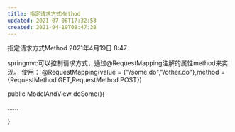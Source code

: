 ```yaml
---
title: 指定请求方式Method
updated: 2021-07-06T17:32:53
created: 2021-04-19T08:47:38
---
```


指定请求方式Method
2021年4月19日
8:47

springmvc可以控制请求方式，通过@RequestMapping注解的属性method来实现。
使用：
@RequestMapping(value = {"/some.do","/other.do"},method = {RequestMethod.GET,RequestMethod.POST})

public ModelAndView doSome(){

......

}

